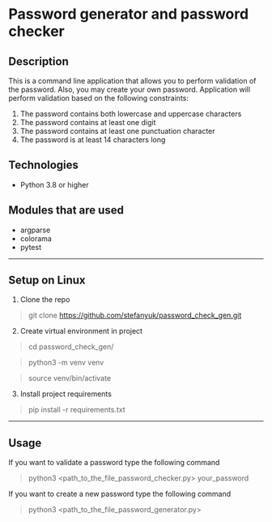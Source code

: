# Password generator and password checker

## Description

This is a command line application that allows you to perform validation of the password. Also, you may create your own password.
Application will perform validation based on the following constraints:

1. The password contains both lowercase and uppercase characters
2. The password contains at least one digit
3. The password contains at least one punctuation character
4. The password is at least 14 characters long

## Technologies
- Python 3.8 or higher

## Modules that are used
- argparse
- colorama
- pytest

***
## Setup on Linux

1. Clone the repo

> git clone https://github.com/stefanyuk/password_check_gen.git

2. Create virtual environment in project
> cd password_check_gen/

> python3 -m venv venv

> source venv/bin/activate

3. Install project requirements

> pip install -r requirements.txt

***
## Usage

If you want to validate a password type the following command

> python3 <path_to_the_file_password_checker.py> your_password

If you want to create a new password type the following command

> python3 <path_to_the_file_password_generator.py>